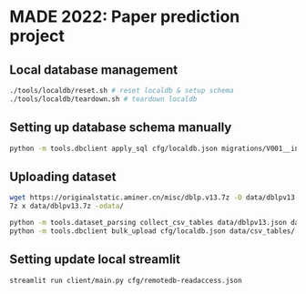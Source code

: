 # MADE 2022: Paper prediction project

## Local database management

```bash
./tools/localdb/reset.sh # reset localdb & setup schema
./tools/localdb/teardown.sh # teardown localdb
```

## Setting up database schema manually
```bash
python -m tools.dbclient apply_sql cfg/localdb.json migrations/V001__initial.sql
```

## Uploading dataset
```bash
wget https://originalstatic.aminer.cn/misc/dblp.v13.7z -O data/dblpv13.7z
7z x data/dblpv13.7z -odata/

python -m tools.dataset_parsing collect_csv_tables data/dblpv13.json data/csv_tables/
python -m tools.dbclient bulk_upload cfg/localdb.json data/csv_tables/
```

## Setting update local streamlit

```
streamlit run client/main.py cfg/remotedb-readaccess.json
```
